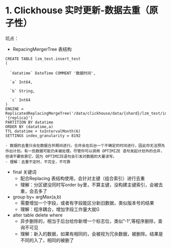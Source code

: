 # 1. Clickhouse 实时更新-数据去重（原子性）
  坑点：
  - RepacingMergerTree 表结构
  
  ```
  CREATE TABLE lzm_test.insert_test
(

    `datatime` DateTime COMMENT '数据时间',

    `a` Int64,

    `b` String,

    `c` Int64
)
ENGINE = ReplicatedReplacingMergeTree('/data/clickhouse/data/{shard}/lzm_test/insert_test',
 '{replica}')
PARTITION BY datatime
ORDER BY (datatime,a)
TTL datatime + toIntervalMonth(6)
SETTINGS index_granularity = 8192
  ```
  
    - 数据的去重只会在数据合并期间进行。合并会在后台一个不确定的时间进行，因此你无法预先作出计划。有一些数据可能仍未被处理。尽管你可以调用 OPTIMIZE 语句发起计划外的合并，但请不要依靠它，因为 OPTIMIZE语句会引发对数据的大量读写。
    - 理解：去重不定时，不完全，不可靠
  - final 关键词
    - 配合Replacing 表结构使用，会针对主键（组合索引）进行去重
    - 理解：分区键没同时写order by里，不算主键，没构建主键索引，会被去重，会去多了
  - group by+ argMax(a,b)
    - 需要增加一个字段，或者有字段能区分新旧数据，类似版本号的结果
    - 理解：程序耦合，增加字段工作量大就G
  - alter table delete where
    - 异步删除的，相当于后台给你新增一个标志位，类似”-1“,等程序删除，查询不可见
    - 理解：新入的数据，如果有相同的，会被视为冗余数据，被删除。结果是不同的入了，相同的被删了
